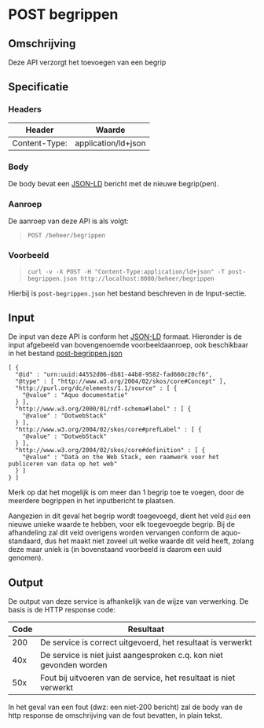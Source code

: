 # POST begrippen

## Omschrijving
Deze API verzorgt het toevoegen van een begrip

## Specificatie

### Headers

|Header|Waarde|
|------|------|
|Content-Type:|application/ld+json|

### Body

De body bevat een [JSON-LD](https://json-ld.org) bericht met de nieuwe begrip(pen).

### Aanroep
De aanroep van deze API is als volgt:

> `POST /beheer/begrippen`

### Voorbeeld

> `curl -v -X POST -H "Content-Type:application/ld+json" -T post-begrippen.json http://localhost:8080/beheer/begrippen`

Hierbij is `post-begrippen.json` het bestand beschreven in de Input-sectie.

## Input
De input van deze API is conform het [JSON-LD](https://json-ld.org) formaat. Hieronder is de input afgebeeld van bovengenoemde voorbeeldaanroep, ook beschikbaar in het bestand [post-begrippen.json](post-begrippen.json)

    [ {
      "@id" : "urn:uuid:44552d06-db81-44b8-9582-fad660c20cf6",
      "@type" : [ "http://www.w3.org/2004/02/skos/core#Concept" ],
      "http://purl.org/dc/elements/1.1/source" : [ {
        "@value" : "Aquo documentatie"
      } ],
      "http://www.w3.org/2000/01/rdf-schema#label" : [ {
        "@value" : "DotwebStack"
      } ],
      "http://www.w3.org/2004/02/skos/core#prefLabel" : [ {
        "@value" : "DotwebStack"
      } ],
      "http://www.w3.org/2004/02/skos/core#definition" : [ {
        "@value" : "Data on the Web Stack, een raamwerk voor het publiceren van data op het web"
      } ]
    } ]

Merk op dat het mogelijk is om meer dan 1 begrip toe te voegen, door de meerdere begrippen in het inputbericht te plaatsen.

Aangezien in dit geval het begrip wordt toegevoegd, dient het veld `@id` een nieuwe unieke waarde te hebben, voor elk toegevoegde begrip. Bij de afhandeling zal dit veld overigens worden vervangen conform de aquo-standaard, dus het maakt niet zoveel uit welke waarde dit veld heeft, zolang deze maar uniek is (in bovenstaand voorbeeld is daarom een uuid genomen).

## Output
De output van deze service is afhankelijk van de wijze van verwerking. De basis is de HTTP response code:

|Code|Resultaat|
|----|---------|
|200|De service is correct uitgevoerd, het resultaat is verwerkt|
|40x|De service is niet juist aangesproken c.q. kon niet gevonden worden|
|50x|Fout bij uitvoeren van de service, het resultaat is niet verwerkt|

In het geval van een fout (dwz: een niet-200 bericht) zal de body van de http response de omschrijving van de fout bevatten, in plain tekst.
